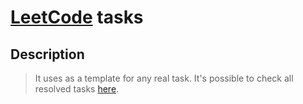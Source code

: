 # [LeetCode][leetcode] tasks

Description
-----------

> It uses as a template for any real task.
> It's possible to check all resolved tasks [here][module].

[leetcode]: <http://leetcode.com/>
[module]: <https://github.com/wellaxis/praxis-leetcode/blob/main/src/main/java/com/witalis/praxis/leetcode/task>
